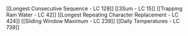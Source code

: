 [[Longest Consecutive Sequence - LC 128]]
[[3Sum - LC 15]]
[[Trapping Rain Water - LC 42]]
[[Longest Repeating Character Replacement  - LC 424]]
[[Sliding Window Maximum - LC 239]]
[[Daily Temperatures - LC 739]]